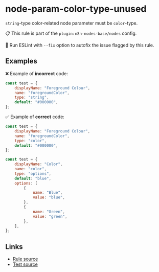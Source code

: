 [//]: # "File generated from a template. Do not edit this file directly."

# node-param-color-type-unused

`string`-type color-related node parameter must be `color`-type.

📋 This rule is part of the `plugin:n8n-nodes-base/nodes` config.

🔧 Run ESLint with `--fix` option to autofix the issue flagged by this rule.

## Examples

❌ Example of **incorrect** code:

```js
const test = {
	displayName: "Foreground Colour",
	name: "foregroundColor",
	type: "string",
	default: "#000000",
};
```

✅ Example of **correct** code:

```js
const test = {
	displayName: "Foreground Colour",
	name: "foregroundColor",
	type: "color",
	default: "#000000",
};

const test = {
	displayName: "Color",
	name: "color",
	type: "options",
	default: "blue",
	options: [
		{
			name: "Blue",
			value: "blue",
		},
		{
			name: "Green",
			value: "green",
		},
	],
};
```

## Links

- [Rule source](../../lib/rules/node-param-color-type-unused.ts)
- [Test source](../../tests/node-param-color-type-unused.test.ts)
